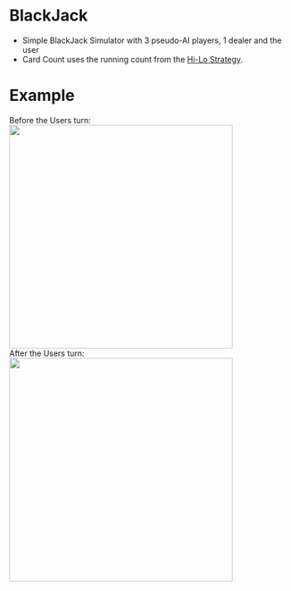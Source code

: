 # BlackJack
* Simple BlackJack Simulator with 3 pseudo-AI players, 1 dealer and the user
* Card Count uses the running count from the [Hi-Lo Strategy](https://www.gamblingsites.org/blog/why-does-everybody-recommend-the-hi-lo-card-counting-system/ "Title").

# Example
<div> Before the Users turn: </div>
<img src="https://user-images.githubusercontent.com/41888102/212725781-b2a4829e-a029-4dcf-ae29-4e319c52bc8f.png" width="400">
<div> After the Users turn: </div>
<img src="https://user-images.githubusercontent.com/41888102/212726260-909834f7-156d-4e39-a6f8-e6b40b5f27fa.png" width="400">

